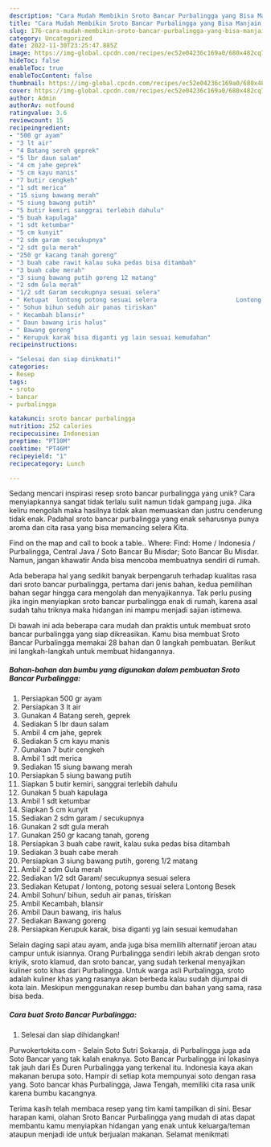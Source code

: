 ```yaml
---
description: "Cara Mudah Membikin Sroto Bancar Purbalingga yang Bisa Manjain Lidah"
title: "Cara Mudah Membikin Sroto Bancar Purbalingga yang Bisa Manjain Lidah"
slug: 176-cara-mudah-membikin-sroto-bancar-purbalingga-yang-bisa-manjain-lidah
category: Uncategorized
date: 2022-11-30T23:25:47.885Z
image: https://img-global.cpcdn.com/recipes/ec52e04236c169a0/680x482cq70/sroto-bancar-purbalingga-foto-resep-utama.jpg
hideToc: false
enableToc: true
enableTocContent: false
thumbnail: https://img-global.cpcdn.com/recipes/ec52e04236c169a0/680x482cq70/sroto-bancar-purbalingga-foto-resep-utama.jpg
cover: https://img-global.cpcdn.com/recipes/ec52e04236c169a0/680x482cq70/sroto-bancar-purbalingga-foto-resep-utama.jpg
author: Admin
authorAv: notfound
ratingvalue: 3.6
reviewcount: 15
recipeingredient:
- "500 gr ayam"
- "3 lt air"
- "4 Batang sereh geprek"
- "5 lbr daun salam"
- "4 cm jahe geprek"
- "5 cm kayu manis"
- "7 butir cengkeh"
- "1 sdt merica"
- "15 siung bawang merah"
- "5 siung bawang putih"
- "5 butir kemiri sanggrai terlebih dahulu"
- "5 buah kapulaga"
- "1 sdt ketumbar"
- "5 cm kunyit"
- "2 sdm garam  secukupnya"
- "2 sdt gula merah"
- "250 gr kacang tanah goreng"
- "3 buah cabe rawit kalau suka pedas bisa ditambah"
- "3 buah cabe merah"
- "3 siung bawang putih goreng 12 matang"
- "2 sdm Gula merah"
- "1/2 sdt Garam secukupnya sesuai selera"
- " Ketupat  lontong potong sesuai selera                      Lontong Besek"
- " Sohun bihun seduh air panas tiriskan"
- " Kecambah blansir"
- " Daun bawang iris halus"
- " Bawang goreng"
- " Kerupuk karak bisa diganti yg lain sesuai kemudahan"
recipeinstructions:

- "Selesai dan siap dinikmati!"
categories:
- Resep
tags:
- sroto
- bancar
- purbalingga

katakunci: sroto bancar purbalingga 
nutrition: 252 calories
recipecuisine: Indonesian
preptime: "PT10M"
cooktime: "PT46M"
recipeyield: "1"
recipecategory: Lunch

---
```





Sedang mencari inspirasi resep sroto bancar purbalingga yang unik? Cara menyiapkannya sangat tidak terlalu sulit namun tidak gampang juga. Jika keliru mengolah maka hasilnya tidak akan memuaskan dan justru cenderung tidak enak. Padahal sroto bancar purbalingga yang enak seharusnya punya aroma dan cita rasa yang bisa memancing selera Kita.





Find on the map and call to book a table.. Where: Find: Home / Indonesia / Purbalingga, Central Java / Soto Bancar Bu Misdar; Soto Bancar Bu Misdar. Namun, jangan khawatir Anda bisa mencoba membuatnya sendiri di rumah.

Ada beberapa hal yang sedikit banyak berpengaruh terhadap kualitas rasa dari sroto bancar purbalingga, pertama dari jenis bahan, kedua pemilihan bahan segar hingga cara mengolah dan menyajikannya. Tak perlu pusing jika ingin menyiapkan sroto bancar purbalingga enak di rumah, karena asal sudah tahu triknya maka hidangan ini mampu menjadi sajian istimewa.






Di bawah ini ada beberapa cara mudah dan praktis untuk membuat sroto bancar purbalingga yang siap dikreasikan. Kamu bisa membuat Sroto Bancar Purbalingga memakai 28 bahan dan 0 langkah pembuatan. Berikut ini langkah-langkah untuk membuat hidangannya.

<!--inarticleads1-->

##### Bahan-bahan dan bumbu yang digunakan dalam pembuatan Sroto Bancar Purbalingga:

1. Persiapkan 500 gr ayam
1. Persiapkan 3 lt air
1. Gunakan 4 Batang sereh, geprek
1. Sediakan 5 lbr daun salam
1. Ambil 4 cm jahe, geprek
1. Sediakan 5 cm kayu manis
1. Gunakan 7 butir cengkeh
1. Ambil 1 sdt merica
1. Sediakan 15 siung bawang merah
1. Persiapkan 5 siung bawang putih
1. Siapkan 5 butir kemiri, sanggrai terlebih dahulu
1. Gunakan 5 buah kapulaga
1. Ambil 1 sdt ketumbar
1. Siapkan 5 cm kunyit
1. Sediakan 2 sdm garam / secukupnya
1. Gunakan 2 sdt gula merah
1. Gunakan 250 gr kacang tanah, goreng
1. Persiapkan 3 buah cabe rawit, kalau suka pedas bisa ditambah
1. Sediakan 3 buah cabe merah
1. Persiapkan 3 siung bawang putih, goreng 1/2 matang
1. Ambil 2 sdm Gula merah
1. Sediakan 1/2 sdt Garam/ secukupnya sesuai selera
1. Sediakan  Ketupat / lontong, potong sesuai selera                      Lontong Besek
1. Ambil  Sohun/ bihun, seduh air panas, tiriskan
1. Ambil  Kecambah, blansir
1. Ambil  Daun bawang, iris halus
1. Sediakan  Bawang goreng
1. Persiapkan  Kerupuk karak, bisa diganti yg lain sesuai kemudahan


Selain daging sapi atau ayam, anda juga bisa memilih alternatif jeroan atau campur untuk isiannya. Orang Purbalingga sendiri lebih akrab dengan sroto kriyik, sroto klamud, dan sroto bancar, yang sudah terkenal menyajikan kuliner soto khas dari Purbalingga. Untuk warga asli Purbalingga, sroto adalah kuliner khas yang rasanya akan berbeda kalau sudah dijumpai di kota lain. Meskipun menggunakan resep bumbu dan bahan yang sama, rasa bisa beda. 

<!--inarticleads2-->

##### Cara buat Sroto Bancar Purbalingga:


1. Selesai dan siap dihidangkan!

Purwokertokita.com - Selain Soto Sutri Sokaraja, di Purbalingga juga ada Soto Bancar yang tak kalah enaknya. Soto Bancar Purbalingga ini lokasinya tak jauh dari Es Duren Purbalingga yang terkenal itu. Indonesia kaya akan makanan berupa soto. Hampir di setiap kota mempunyai soto dengan rasa yang. Soto bancar khas Purbalingga, Jawa Tengah, memiliki cita rasa unik karena bumbu kacangnya. 

Terima kasih telah membaca resep yang tim kami tampilkan di sini. Besar harapan kami, olahan Sroto Bancar Purbalingga yang mudah di atas dapat membantu kamu menyiapkan hidangan yang enak untuk keluarga/teman ataupun menjadi ide untuk berjualan makanan. Selamat menikmati
